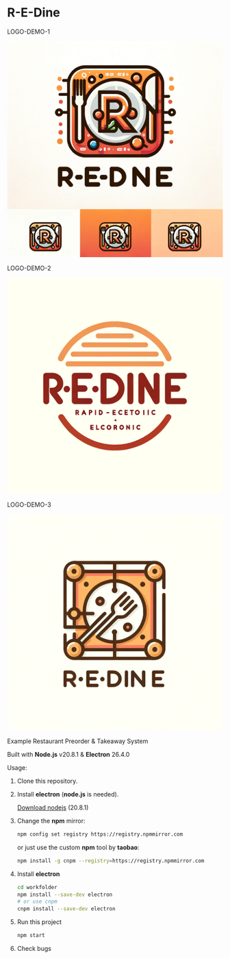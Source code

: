 # R-E-Dine

LOGO-DEMO-1

![](pic/logo/logo-demo-1.png)

LOGO-DEMO-2

![](pic/logo/logo-demo-2.png)

LOGO-DEMO-3

![](pic/logo/logo-demo-3.png)



Example Restaurant Preorder & Takeaway System

Built with **Node.js** v20.8.1 & **Electron** 26.4.0

Usage:

1. Clone this repository.

2. Install **electron** (**node.js** is needed).

    [Download nodejs](https://nodejs.org/zh-cn)	(20.8.1)

3. Change the **npm** mirror:

    ```bash
    npm config set registry https://registry.npmmirror.com
    ```

    or just use the custom **npm** tool by **taobao**:

    ```bash
    npm install -g cnpm --registry=https://registry.npmmirror.com
    ```

4. Install **electron** 

    ```bash 
    cd workfolder
    npm install --save-dev electron
    # or use cnpm
    cnpm install --save-dev electron
    ```
5. Run this project

    ```bash
    npm start
    ```

6. Check bugs